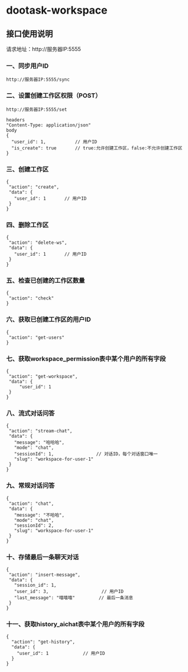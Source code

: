 # dootask-workspace
## 接口使用说明
请求地址：http://服务器IP:5555
### 一、同步用户ID
 ```
http://服务器IP:5555/sync
 ```
### 二、设置创建工作区权限（POST）
 ```
http://服务器IP:5555/set
 ```
 ```
 headers
 "Content-Type: application/json" 
body
 {
   "user_id": 1,           // 用户ID
   "is_create": true       // true:允许创建工作区，false:不允许创建工作区
 }
 ```
### 三、创建工作区
 ```
{
  "action": "create",
  "data": {
    "user_id": 1       // 用户ID
  }
}
 ```
 ### 四、删除工作区
 ```
 {
  "action": "delete-ws",
  "data": {
    "user_id": 1       // 用户ID
  }
}
 ```
### 五、检查已创建的工作区数量
 ```
{
  "action": "check"
}
 ```
### 六、获取已创建工作区的用户ID
 ```
{
  "action": "get-users"
}
 ```
### 七、获取workspace_permission表中某个用户的所有字段
 ```
{
  "action": "get-workspace",
  "data": {
      "user_id": 1
  }
}
 ```
### 八、流式对话问答
 ```
{
  "action": "stream-chat",
  "data": {
    "message": "哈哈哈",
    "mode": "chat",
    "sessionId": 1,                // 对话ID，每个对话窗口唯一
    "slug": "workspace-for-user-1"
  }
}
 ```
### 九、常规对话问答
 ```
{
  "action": "chat",
  "data": {
    "message": "不哈哈",
    "mode": "chat",
    "sessionId": 2, 
    "slug": "workspace-for-user-1"
  }
}
 ```
### 十、存储最后一条聊天对话
 ```
{
  "action": "insert-message",
  "data": {
    "session_id": 1,
    "user_id": 3,                    // 用户ID
    "last_message": "嘻嘻嘻"         // 最后一条消息
  }
}
```
### 十一、获取history_aichat表中某个用户的所有字段
```
{
  "action": "get-history",
  "data": {
    "user_id": 1             // 用户ID
  }
}
```
